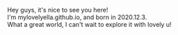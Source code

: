 Hey guys, it's nice to see you here!  
I'm mylovelyella.github.io, and born in 2020.12.3.  
What a great world, I can't wait to explore it with lovely u!  
